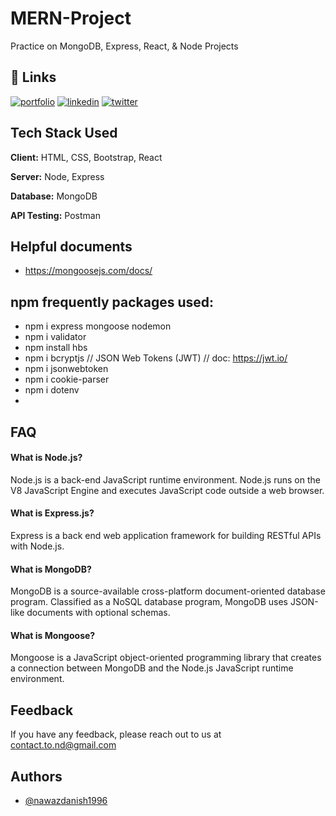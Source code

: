 
# MERN-Project

Practice on MongoDB, Express, React, & Node Projects


## 🔗 Links
[![portfolio](https://img.shields.io/badge/my_portfolio-000?style=for-the-badge&logo=ko-fi&logoColor=white)](https://nawazdanish1996.github.io/MyPortfolio/)
[![linkedin](https://img.shields.io/badge/linkedin-0A66C2?style=for-the-badge&logo=linkedin&logoColor=white)](https://www.linkedin.com/in/nawazdanish/)
[![twitter](https://img.shields.io/badge/twitter-1DA1F2?style=for-the-badge&logo=twitter&logoColor=white)](https://twitter.com/nawazdanish1996)


## Tech Stack Used

**Client:** HTML, CSS, Bootstrap, React

**Server:** Node, Express

**Database:** MongoDB

**API Testing:** Postman

## Helpful documents
- https://mongoosejs.com/docs/

## npm frequently packages used:
- npm i express mongoose nodemon
- npm i validator
- npm install hbs
- npm i bcryptjs
// JSON Web Tokens (JWT)
// doc: https://jwt.io/
- npm i jsonwebtoken
- npm i cookie-parser
- npm i dotenv
- 


## FAQ

#### What is Node.js?

Node.js is a back-end JavaScript runtime environment. Node.js runs on the V8 JavaScript Engine and executes JavaScript code outside a web browser.

#### What is Express.js?

Express is a back end web application framework for building RESTful APIs with Node.js.

#### What is MongoDB?

MongoDB is a source-available cross-platform document-oriented database program. Classified as a NoSQL database program, MongoDB uses JSON-like documents with optional schemas.

#### What is Mongoose?

Mongoose is a JavaScript object-oriented programming library that creates a connection between MongoDB and the Node.js JavaScript runtime environment.

## Feedback

If you have any feedback, please reach out to us at contact.to.nd@gmail.com


## Authors

- [@nawazdanish1996](https://www.github.com/nawazdanish1996)

